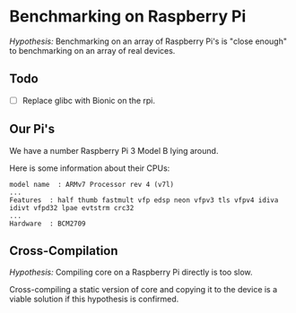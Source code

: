# Benchmarking on Raspberry Pi

_Hypothesis:_ Benchmarking on an array of Raspberry Pi's is "close enough" to
benchmarking on an array of real devices.

## Todo

- [ ] Replace glibc with Bionic on the rpi.

## Our Pi's

We have a number Raspberry Pi 3 Model B lying around.

Here is some information about their CPUs:

    model name  : ARMv7 Processor rev 4 (v7l)
    ...
    Features  : half thumb fastmult vfp edsp neon vfpv3 tls vfpv4 idiva idivt vfpd32 lpae evtstrm crc32
    ...
    Hardware  : BCM2709

## Cross-Compilation

_Hypothesis:_ Compiling core on a Raspberry Pi directly is too slow.

Cross-compiling a static version of core and copying it to the device is a
viable solution if this hypothesis is confirmed.
